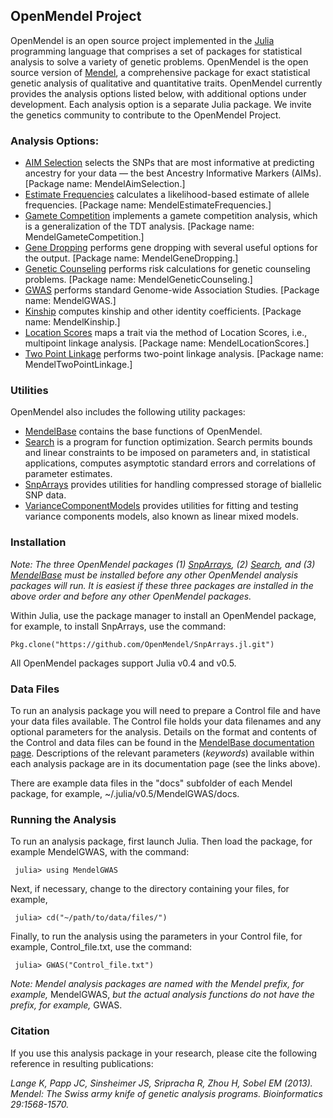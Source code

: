 ## OpenMendel Project

OpenMendel is an open source project implemented in the [Julia](http://julialang.org) programming language that comprises a set of packages for statistical analysis to solve a variety of genetic problems. OpenMendel is the open source version of [Mendel](http://www.genetics.ucla.edu/software/mendel), a comprehensive package for exact statistical genetic analysis of qualitative and quantitative traits. OpenMendel currently provides the analysis options listed below, with additional options under development. Each analysis option is a separate Julia package. We invite the genetics community to contribute to the OpenMendel Project.

### Analysis Options:

* [AIM Selection](https://openmendel.github.io/MendelAimSelection.jl) selects the SNPs that are most informative at predicting ancestry for your data — the best Ancestry Informative Markers (AIMs). [Package name: MendelAimSelection.]
* [Estimate Frequencies](https://openmendel.github.io/MendelEstimateFrequencies.jl) calculates a likelihood-based estimate of allele frequencies. [Package name: MendelEstimateFrequencies.]
* [Gamete Competition](https://openmendel.github.io/MendelGameteCompetition.jl) implements a gamete competition analysis, which is a generalization of the TDT analysis. [Package name: MendelGameteCompetition.]
* [Gene Dropping](https://openmendel.github.io/MendelGeneDropping.jl) performs gene dropping with several useful options for the output. [Package name: MendelGeneDropping.]
* [Genetic Counseling](https://openmendel.github.io/MendelGeneticCounseling.jl)  performs risk calculations for genetic counseling problems. [Package name: MendelGeneticCounseling.]
* [GWAS](https://openmendel.github.io/MendelGWAS.jl) performs standard Genome-wide Association Studies. [Package name: MendelGWAS.]
* [Kinship](https://openmendel.github.io/MendelKinship.jl) computes kinship and other identity coefficients. [Package name: MendelKinship.]
* [Location Scores](https://openmendel.github.io/MendelLocationScores.jl) maps a trait via the method of Location Scores, i.e., multipoint linkage analysis. [Package name: MendelLocationScores.]
* [Two Point Linkage](https://openmendel.github.io/MendelTwoPointLinkage.jl) performs two-point linkage analysis. [Package name: MendelTwoPointLinkage.]

### Utilities

OpenMendel also includes the following utility packages:

* [MendelBase](https://openmendel.github.io/MendelBase.jl) contains the base functions of OpenMendel.
* [Search](https://openmendel.github.io/Search.jl) is a program for function optimization. Search permits bounds and linear constraints to be imposed on parameters and, in statistical applications, computes asymptotic standard errors and correlations of parameter estimates.
* [SnpArrays](https://openmendel.github.io/SnpArrays.jl/latest/) provides utilities for handling compressed storage of biallelic SNP data.
* [VarianceComponentModels](https://openmendel.github.io/VarianceComponentModels.jl/latest/) provides utilities for fitting and testing variance components models, also known as linear mixed models.

### Installation

*Note: The three OpenMendel packages (1) [SnpArrays](https://openmendel.github.io/SnpArrays.jl/latest/), (2) [Search](https://openmendel.github.io/Search.jl), and (3) [MendelBase](https://openmendel.github.io/MendelBase.jl) must be installed before any other OpenMendel analysis packages will run. It is easiest if these three packages are installed in the above order and before any other OpenMendel packages.*

Within Julia, use the package manager to install an OpenMendel package, for example, to install SnpArrays, use the command:

    Pkg.clone("https://github.com/OpenMendel/SnpArrays.jl.git")

All OpenMendel packages support Julia v0.4 and v0.5.

### Data Files

To run an analysis package you will need to prepare a Control file and have your data files available. The Control file holds your data filenames and any optional parameters for the analysis. Details on the format and contents of the Control and data files can be found in the [MendelBase documentation page](https://openmendel.github.io/MendelBase.jl). Descriptions of the relevant parameters (*keywords*) available within each analysis package are in its documentation page (see the links above).

There are example data files in the "docs" subfolder of each Mendel package, for example, ~/.julia/v0.5/MendelGWAS/docs.

### Running the Analysis

To run an analysis package, first launch Julia. Then load the package, for example MendelGWAS, with the command:

     julia> using MendelGWAS

Next, if necessary, change to the directory containing your files, for example,

     julia> cd("~/path/to/data/files/")

Finally, to run the analysis using the parameters in your Control file, for example, Control_file.txt, use the command:

     julia> GWAS("Control_file.txt")

*Note: Mendel analysis packages are named with the Mendel prefix, for example,* MendelGWAS, *but the actual analysis functions do not have the prefix, for example,* GWAS.

### Citation

If you use this analysis package in your research, please cite the following reference in resulting publications:

*Lange K, Papp JC, Sinsheimer JS, Sripracha R, Zhou H, Sobel EM (2013). Mendel: The Swiss army knife of genetic analysis programs. Bioinformatics 29:1568-1570.*
